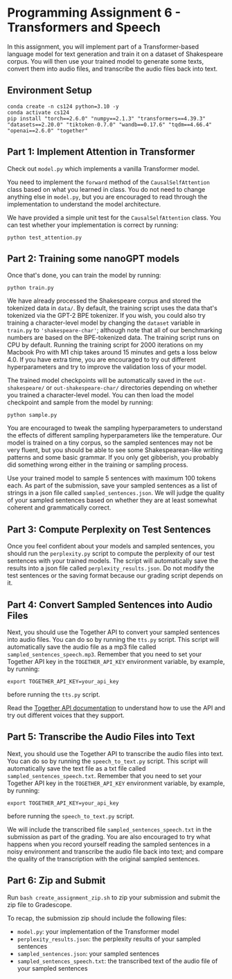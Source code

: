 #  Programming Assignment 6 - Transformers and Speech
  
In this assignment, you will implement part of a Transformer-based language model for text generation and train it on a dataset of Shakespeare corpus. 
You will then use your trained model to generate some texts, convert them into audio files, and transcribe the audio files back into text.

## Environment Setup

```
conda create -n cs124 python=3.10 -y
conda activate cs124
pip install "torch==2.6.0" "numpy==2.1.3" "transformers==4.39.3" "datasets==2.20.0" "tiktoken-0.7.0" "wandb==0.17.6" "tqdm==4.66.4" "openai==2.6.0" "together"
```

## Part 1: Implement Attention in Transformer

Check out `model.py` which implements a vanilla Transformer model. 

You need to implement the `forward` method of the `CausalSelfAttention` class based on what you learned in class. You do not need to change anything else in `model.py`, but you are encouraged to read through the implementation to understand the model architecture.

We have provided a simple unit test for the `CausalSelfAttention` class. You can test whether your implementation is correct by running:
```
python test_attention.py
```

## Part 2: Training some nanoGPT models 

Once that's done, you can train the model by running:

```
python train.py
```

We have already processed the Shakespeare corpus and stored the tokenized data in `data/`.
By default, the training script uses the data that's tokenized via the GPT-2 BPE tokenizer.
If you wish, you could also try training a character-level model by changing the `dataset` variable in `train.py` to `'shakespeare-char'`; although note that all of our benchmarking numbers are based on the BPE-tokenized data.
The training script runs on CPU by default. Running the training script for 2000 iterations on my Macbook Pro with M1 chip takes around 15 minutes and gets a loss below 4.0.
If you have extra time, you are encouraged to try out different hyperparameters and try to improve the validation loss of your model.

The trained model checkpoints will be automatically saved in the `out-shakespeare/` or `out-shakespeare-char/` directories depending on whether you trained a character-level model.
You can then load the model checkpoint and sample from the model by running:

```
python sample.py
```

You are encouraged to tweak the sampling hyperparameters to understand the effects of different sampling hyperparameters like the temperature. Our model is trained on a tiny corpus, so the sampled sentences may not be very fluent, but you should be able to see some Shakespearean-like writing patterns and some basic grammar. If you only get gibberish, you probably did something wrong either in the training or sampling process.

Use your trained model to sample 5 sentences with maximum 100 tokens each. As part of the submission, save your sampled sentences as a list of strings in a json file called `sampled_sentences.json`. We will judge the quality of your sampled sentences based on whether they are at least somewhat coherent and grammatically correct.

## Part 3: Compute Perplexity on Test Sentences

Once you feel confident about your models and sampled sentences, you should run the `perplexity.py` script to compute the perplexity of our test sentences with your trained models. The script will automatically save the results into a json file called `perplexity_results.json`. Do not modify the test sentences or the saving format because our grading script depends on it.

## Part 4: Convert Sampled Sentences into Audio Files

Next, you should use the Together API to convert your sampled sentences into audio files. You can do so by running the `tts.py` script. This script will automatically save the audio file as a mp3 file called `sampled_sentences_speech.mp3`. Remember that you need to set your Together API key in the `TOGETHER_API_KEY` environment variable, by example, by running:
```
export TOGETHER_API_KEY=your_api_key
```
before running the `tts.py` script.

Read the [Together API documentation](https://docs.together.ai/docs/text-to-speech) to understand how to use the API and try out different voices that they support.

## Part 5: Transcribe the Audio Files into Text

Next, you should use the Together API to transcribe the audio files into text. You can do so by running the `speech_to_text.py` script. This script will automatically save the text file as a txt file called `sampled_sentences_speech.txt`. Remember that you need to set your Together API key in the `TOGETHER_API_KEY` environment variable, by example, by running:
```
export TOGETHER_API_KEY=your_api_key
```
before running the `speech_to_text.py` script.

We will include the transcribed file `sampled_sentences_speech.txt` in the submission as part of the grading. You are also encouraged to try what happens when you record yourself reading the sampled sentences in a noisy environment and transcribe the audio file back into text; and compare the quality of the transcription with the original sampled sentences.

## Part 6: Zip and Submit 

Run `bash create_assignment_zip.sh` to zip your submission and submit the zip file to Gradescope.

To recap, the submission zip should include the following files:

- `model.py`: your implementation of the Transformer model
- `perplexity_results.json`: the perplexity results of your sampled sentences
- `sampled_sentences.json`: your sampled sentences
- `sampled_sentences_speech.txt`: the transcribed text of the audio file of your sampled sentences
